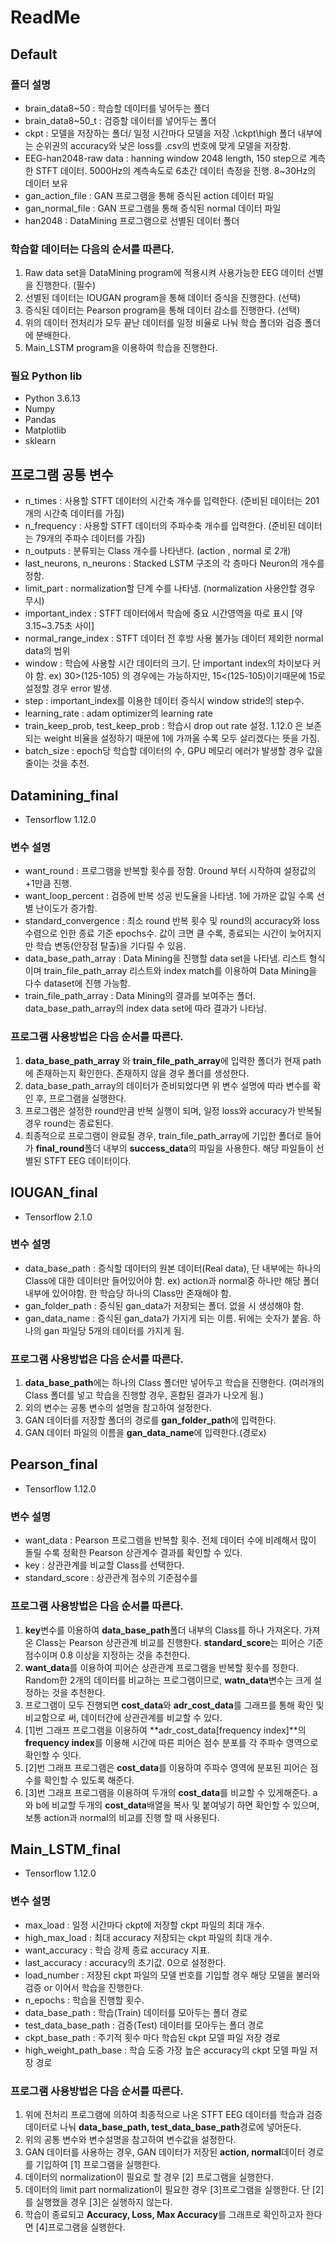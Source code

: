 # ReadMe
## Default
### 폴더 설명
* brain_data8~50 : 학습할 데이터를 넣어두는 폴더
* brain_data8~50_t : 검증할 데이터를 넣어두는 폴더
* ckpt : 모델을 저장하는 폴더/ 일정 시간마다 모델을 저장 .\ckpt\high 폴더 내부에는 순위권의 accuracy와 낮은 loss를 .csv의 번호에 맞게 모델을 저장함.
* EEG-han2048-raw data : hanning window 2048 length, 150 step으로 계측한 STFT 데이터. 5000Hz의 계측속도로 6초간 데이터 측정을 진행. 8~30Hz의 데이터 보유
* gan_action_file : GAN 프로그램을 통해 증식된 action 데이터 파일
* gan_normal_file : GAN 프로그램을 통해 증식된 normal 데이터 파일
* han2048 : DataMining 프로그램으로 선별된 데이터 폴더

### 학습할 데이터는 다음의 순서를 따른다.
1. Raw data set을 DataMining program에 적용시켜 사용가능한 EEG 데이터 선별을 진행한다. (필수)
2. 선별된 데이터는 IOUGAN program을 통해 데이터 증식을 진행한다. (선택)
3. 증식된 데이터는 Pearson program을 통해 데이터 감소를 진행한다. (선택)
4. 위의 데이터 전처리가 모두 끝난 데이터를 일정 비율로 나눠 학습 폴더와 검증 폴더에 분배한다.
5. Main_LSTM program을 이용하여 학습을 진행한다.

### 필요 Python lib
* Python 3.6.13
* Numpy
* Pandas
* Matplotlib
* sklearn

## 프로그램 공통 변수
- n_times : 사용할 STFT 데이터의 시간축 개수를 입력한다. (준비된 데이터는 201개의 시간축 데이터를 가짐)
- n_frequency : 사용할 STFT 데이터의 주파수축 개수를 입력한다. (준비된 데이터는 79개의 주파수 데이터를 가짐)
- n_outputs : 분류되는 Class 개수를 나타낸다. (action , normal 로 2개)
- last_neurons, n_neurons : Stacked LSTM 구조의 각 층마다 Neuron의 개수를 정함. 
- limit_part : normalization할 단계 수를 나타냄. (normalization 사용안할 경우 무시)
- important_index : STFT 데이터에서 학습에 중요 시간영역을 따로 표시 [약 3.15~3.75초 사이]
- normal_range_index : STFT 데이터 전 후방 사용 불가능 데이터 제외한 normal data의 범위
- window : 학습에 사용할 시간 데이터의 크기. 단 important index의 차이보다 커야 함. ex) 30>(125-105) 의 경우에는 가능하지만, 15<(125-105)이기때문에 15로 설정할 경우 error 발생.
- step : important_index를 이용한 데이터 증식시 window stride의 step수.
- learning_rate : adam optimizer의 learning rate
- train_keep_prob, test_keep_prob : 학습시 drop out rate 설정. 1.12.0 은 보존되는 weight 비율을 설정하기 때문에 1에 가까울 수록 모두 살리겠다는 뜻을 가짐.
- batch_size : epoch당 학습할 데이터의 수, GPU 메모리 에러가 발생할 경우 값을 줄이는 것을 추천.

## Datamining_final
* Tensorflow 1.12.0
### 변수 설명
- want_round : 프로그램을 반복할 횟수를 정함. 0round 부터 시작하여 설정값의 +1만큼 진행.
- want_loop_percent : 검증에 반복 성공 빈도율을 나타냄. 1에 가까운 값일 수록 선별 난이도가 증가함.
- standard_convergence : 최소 round 반복 횟수 및 round의 accuracy와 loss 수렴으로 인한 종료 기준 epochs수. 값이 크면 클 수록, 종료되는 시간이 늦어지지만 학습 변동(안장점 탈출)을 기다릴 수 있음.
- data_base_path_array : Data Mining을 진행할 data set을 나타냄. 리스트 형식이며 train_file_path_array 리스트와 index match를 이용하여 Data Mining을 다수 dataset에 진행 가능함.
- train_file_path_array : Data Mining의 결과를 보여주는 폴더. data_base_path_array의 index data set에 따라 결과가 나타남.

### 프로그램 사용방법은 다음 순서를 따른다.
1. **data_base_path_array** 와 **train_file_path_array**에 입력한 폴더가 현재 path에 존재하는지 확인한다. 존재하지 않을 경우 폴더를 생성한다.
2. data_base_path_array의 데이터가 준비되었다면 위 변수 설명에 따라 변수를 확인 후, 프로그램을 실행한다.
3. 프로그램은 설정한 round만큼 반복 실행이 되며, 일정 loss와 accuracy가 반복될 경우 round는 종료된다.
4. 최종적으로 프로그램이 완료될 경우, train_file_path_array에 기입한 폴더로 들어가 **final_round**폴더 내부의 **success_data**의 파일을 사용한다. 해당 파일들이 선별된 STFT EEG 데이터이다.

## IOUGAN_final
* Tensorflow 2.1.0

### 변수 설명
- data_base_path : 증식할 데이터의 원본 데이터(Real data), 단 내부에는 하나의 Class에 대한 데이터만 들어있어야 함. ex) action과 normal중 하나만 해당 폴더 내부에 있어야함. 한 학습당 하나의 Class만 존재해야 함.
- gan_folder_path : 증식된 gan_data가 저장되는 폴더. 없을 시 생성해야 함.
- gan_data_name : 증식된 gan_data가 가지게 되는 이름. 뒤에는 숫자가 붙음. 하나의 gan 파일당 5개의 데이터를 가지게 됨.

### 프로그램 사용방법은 다음 순서를 따른다.
1. **data_base_path**에는 하나의 Class 폴더만 넣어두고 학습을 진행한다. (여러개의 Class 폴더를 넣고 학습을 진행할 경우, 혼합된 결과가 나오게 됨.)
2. 외의 변수는 공통 변수의 설명을 참고하여 설정한다.
3. GAN 데이터를 저장할 폴더의 경로를 **gan_folder_path**에 입력한다.
4. GAN 데이터 파일의 이름을 **gan_data_name**에 입력한다.(경로x)

## Pearson_final
* Tensorflow 1.12.0

### 변수 설명
- want_data : Pearson 프로그램을 반복할 횟수. 전체 데이터 수에 비례해서 많이 돌릴 수록 정확한 Pearson 상관계수 결과를 확인할 수 있다.
- key : 상관관계를 비교할 Class를 선택한다.
- standard_score : 상관관계 점수의 기준점수를 

### 프로그램 사용방법은 다음 순서를 따른다.
1. **key**변수를 이용하여 **data_base_path**폴더 내부의 Class를 하나 가져온다. 가져온 Class는 Pearson 상관관계 비교를 진행한다. **standard_score**는 피어슨 기준 점수이며 0.8 이상을 지정하는 것을 추천한다.
2. **want_data**를 이용하여 피어슨 상관관계 프로그램을 반복할 횟수를 정한다. Random한 2개의 데이터를 비교하는 프로그램이므로, **watn_data**변수는 크게 설정하는 것을 추천한다.
3. 프로그램이 모두 진행되면 **cost_data**와 **adr_cost_data**를 그래프를 통해 확인 및 비교함으로 써, 데이터간에 상관관계를 비교할 수 있다.
4. [1]번 그래프 프로그램을 이용하여 **adr_cost_data[frequency index]**의 **frequency index**를 이용해 시간에 따른 피어슨 점수 분포를 각 주파수 영역으로 확인할 수 잇다.
5. [2]번 그래프 프로그램은 **cost_data**를 이용하여 주파수 영역에 분포된 피어슨 점수를 확인할 수 있도록 해준다.
6. [3]번 그래프 프로그램을 이용하여 두개의 **cost_data**를 비교할 수 있게해준다. a와 b에 비교할 두개의 **cost_data**배열을 복사 및 붙여넣기 하면 확인할 수 있으며, 보통 action과 normal의 비교를 진행 할 때 사용된다.
## Main_LSTM_final
* Tensorflow 1.12.0

### 변수 설명
- max_load : 일정 시간마다 ckpt에 저장할 ckpt 파일의 최대 개수.
- high_max_load : 최대 accuracy 저장되는 ckpt 파일의 최대 개수.
- want_accuracy : 학습 강제 종료 accuracy 지표.
- last_accuracy : accuracy의 초기값. 0으로 설정한다.
- load_number : 저장된 ckpt 파일의 모델 번호를 기입할 경우 해당 모델을 불러와 검증 or 이어서 학습을 진행한다.
- n_epochs : 학습을 진행할 횟수.
- data_base_path : 학습(Train) 데이터를 모아두는 폴더 경로
- test_data_base_path : 검증(Test) 데이터를 모아두는 폴더 경로
- ckpt_base_path : 주기적 횟수 마다 학습된 ckpt 모델 파일 저장 경로
- high_weight_path_base : 학습 도중 가장 높은 accuracy의 ckpt 모델 파일 저장 경로

### 프로그램 사용방법은 다음 순서를 따른다.
1. 위에 전처리 프로그램에 의하여 최종적으로 나온 STFT EEG 데이터를 학습과 검증 데이터로 나눠 **data_base_path, test_data_base_path**경로에 넣어둔다.
2. 위의 공통 변수와 변수설명을 참고하여 변수값을 설정한다.
3. GAN 데이터를 사용하는 경우, GAN 데이터가 저장된 **action, normal**데이터 경로를 기입하여 [1] 프로그램을 실행한다.
4. 데이터의 normalization이 필요로 할 경우 [2] 프로그램을 실행한다.
5. 데이터의 limit part normalization이 필요한 경우 [3]프로그램을 실행한다. 단 [2]를 실행했을 경우 [3]은 실행하지 않는다.
6. 학습이 종료되고 **Accuracy, Loss, Max Accuracy**를 그래프로 확인하고자 한다면 [4]프로그램을 실행한다.